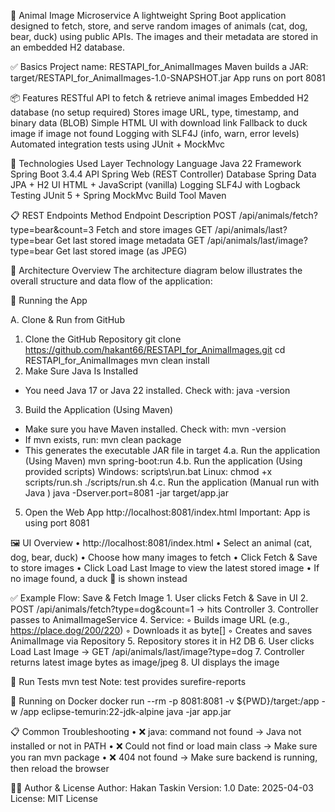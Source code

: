 🐾 Animal Image Microservice
A lightweight Spring Boot application designed to fetch, store, and serve random images of animals (cat, dog, bear, duck) using public APIs. The images and their metadata are stored in an embedded H2 database.

✅ Basics
Project name: RESTAPI_for_AnimalImages
Maven builds a JAR: target/RESTAPI_for_AnimalImages-1.0-SNAPSHOT.jar
App runs on port 8081

📦 Features
RESTful API to fetch & retrieve animal images
Embedded H2 database (no setup required)
Stores image URL, type, timestamp, and binary data (BLOB)
Simple HTML UI with download link
Fallback to duck image if image not found
Logging with SLF4J (info, warn, error levels)
Automated integration tests using JUnit + MockMvc

🚀 Technologies Used
Layer	Technology
Language	Java 22
Framework	Spring Boot 3.4.4
API	Spring Web (REST Controller)
Database	Spring Data JPA + H2
UI	HTML + JavaScript (vanilla)
Logging	SLF4J with Logback
Testing	JUnit 5 + Spring MockMvc
Build Tool	Maven

📋 REST Endpoints
Method	Endpoint	Description
POST	/api/animals/fetch?type=bear&count=3	Fetch and store images
GET	/api/animals/last?type=bear	Get last stored image metadata
GET	/api/animals/last/image?type=bear	Get last stored image (as JPEG)

🧭 Architecture Overview
The architecture diagram below illustrates the overall structure and data flow of the application:


🧪 Running the App

A. Clone & Run from GitHub 

1. Clone the GitHub Repository 
git clone https://github.com/hakant66/RESTAPI_for_AnimalImages.git
cd RESTAPI_for_AnimalImages
mvn clean install
2. Make Sure Java Is Installed 
* You need Java 17 or Java 22 installed. Check with: 
java -version
3. Build the Application (Using Maven) 
* Make sure you have Maven installed. Check with: 
mvn -version
* If mvn exists, run:
mvn clean package
* This generates the executable JAR file in target 
4.a. Run the application (Using Maven) 
mvn spring-boot:run
4.b. Run the application (Using provided scripts) 
Windows:
scripts\run.bat
Linux:
chmod +x scripts/run.sh
./scripts/run.sh
4.c. Run the application (Manual run with Java ) 
java -Dserver.port=8081 -jar target/app.jar
5. Open the Web App 
http://localhost:8081/index.html
Important: App is using port 8081 

🖼️ UI Overview
    • http://localhost:8081/index.html
    • Select an animal (cat, dog, bear, duck) 
    • Choose how many images to fetch 
    • Click Fetch & Save to store images
    • Click Load Last Image to view the latest stored image
    • If no image found, a duck 🦆 is shown instead

✅ Example Flow: Save & Fetch Image
    1. User clicks Fetch & Save in UI
    2. POST /api/animals/fetch?type=dog&count=1 → hits Controller
    3. Controller passes to AnimalImageService
    4. Service:
        ◦ Builds image URL (e.g., https://place.dog/200/220)
        ◦ Downloads it as byte[]
        ◦ Creates and saves AnimalImage via Repository
    5. Repository stores it in H2 DB
    6. User clicks Load Last Image → GET /api/animals/last/image?type=dog
    7. Controller returns latest image bytes as image/jpeg
    8. UI displays the image 

🧪 Run Tests
mvn test
Note: test provides surefire-reports 

🧪 Running on Docker 
docker run --rm -p 8081:8081 -v ${PWD}/target:/app -w /app eclipse-temurin:22-jdk-alpine java -jar app.jar

📋 Common Troubleshooting
    • ❌ java: command not found → Java not installed or not in PATH
    • ❌ Could not find or load main class → Make sure you ran mvn package
    • ❌ 404 not found → Make sure backend is running, then reload the browser

👨‍💻 Author & License
Author: Hakan Taskin
Version: 1.0
Date: 2025-04-03
License: MIT License

